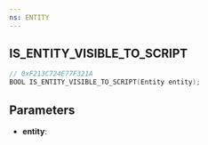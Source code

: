 ```yaml
---
ns: ENTITY
---
```

## IS_ENTITY_VISIBLE_TO_SCRIPT

```c
// 0xF213C724E77F321A
BOOL IS_ENTITY_VISIBLE_TO_SCRIPT(Entity entity);
```

## Parameters
* **entity**:

